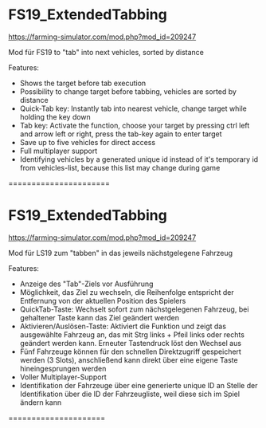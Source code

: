 # FS19_ExtendedTabbing 
https://farming-simulator.com/mod.php?mod_id=209247

Mod für FS19 to "tab" into next vehicles, sorted by distance

Features:

- Shows the target before tab execution
- Possibility to change target before tabbing, vehicles are sorted by distance
- Quick-Tab key: Instantly tab into nearest vehicle, change target while holding the key down
- Tab key: Activate the function, choose your target by pressing ctrl left and arrow left or right, press the tab-key again to enter target
- Save up to five vehicles for direct access
- Full multiplayer support
- Identifying vehicles by a generated unique id instead of it's temporary id from vehicles-list, because this list may change during game

======================

# FS19_ExtendedTabbing 
https://farming-simulator.com/mod.php?mod_id=209247

Mod für LS19 zum "tabben" in das jeweils nächstgelegene Fahrzeug
 
 Features:
 
 - Anzeige des "Tab"-Ziels vor Ausführung
 - Möglichkeit, das Ziel zu wechseln, die Reihenfolge entspricht der Entfernung von der aktuellen Position des Spielers
 - QuickTab-Taste: Wechselt sofort zum nächstgelegenen Fahrzeug, bei gehaltener Taste kann das Ziel geändert werden
 - Aktivieren/Auslösen-Taste: Aktiviert die Funktion und zeigt das ausgewählte Fahrzeug an, das mit Strg links + Pfeil links oder rechts geändert werden kann. Erneuter Tastendruck löst den Wechsel aus
 - Fünf Fahrzeuge können für den schnellen Direktzugriff gespeichert werden (3 Slots), anschließend kann direkt über eine eigene Taste hineingesprungen werden
 - Voller Multiplayer-Support
 - Identifikation der Fahrzeuge über eine generierte unique ID an Stelle der Identifikation über die ID der Fahrzeugliste, weil diese sich im Spiel ändern kann
 
 =====================
 
